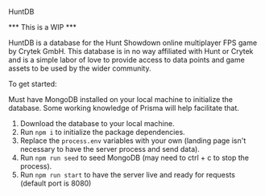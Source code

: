 HuntDB

*** This is a WIP ***

HuntDB is a database for the Hunt Showdown online multiplayer FPS game by Crytek GmbH. This database is in no way affiliated with Hunt or Crytek and is a simple labor of love to provide access to data points and game assets to be used by the wider community. 

To get started: 

Must have MongoDB installed on your local machine to initialize the database. Some working knowledge of Prisma will help facilitate that.

1) Download the database to your local machine. 
2) Run `npm i` to initialize the package dependencies.
3) Replace the `process.env` variables with your own (landing page isn't necessary to have the server process and send data).
4) Run `npm run seed` to seed MongoDB (may need to ctrl + c to stop the process).
5) Run `npm run start` to have the server live and ready for requests (default port is 8080)